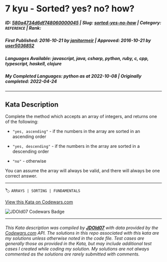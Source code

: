 # 7 kyu - Sorted? yes? no? how?

##### **ID**: [580a4734d6df748060000045](https://www.codewars.com/kata/580a4734d6df748060000045) | **Slug**: [sorted-yes-no-how](https://www.codewars.com/kata/580a4734d6df748060000045) | **Category**: `REFERENCE` | **Rank**: <span style="color:white">7 kyu</span>

##### **First Published**: 2016-10-21 ***by*** [janitormeir](https://www.codewars.com/users/janitormeir) | **Approved**: 2016-10-21 ***by*** [user5036852](https://www.codewars.com/users/user5036852)

##### **Languages Available**: javascript, java, csharp, python, ruby, c, cpp, typescript, haskell, clojure

##### **My Completed Languages**: python ***as at*** 2022-10-08 | **Originally completed**: 2022-04-24

---

## Kata Description


Complete the method which accepts an array of integers, and returns one of the following:



* `"yes, ascending"` - if the numbers in the array are sorted in an ascending order

* `"yes, descending"` - if the numbers in the array are sorted in a descending order

* `"no"` - otherwise





You can assume the array will always be valid, and there will always be one correct answer.

---


🏷 `ARRAYS | SORTING | FUNDAMENTALS`


[View this Kata on Codewars.com](https://www.codewars.com/kata/580a4734d6df748060000045)

![](https://www.codewars.com/users/jdold07/badges/large "JDOld07 Codewars Badge")

---

###### *This Kata description was compiled by [**JDOld07**](https://tpstech.dev) with data provided by the [Codewars.com](https://www.codewars.com) API.  The solutions in this repo associated with this kata are my solutions unless otherwise noted in the code file.  Test cases are generally those as provided in the Kata, but may include additional test cases I created while coding my solution.  My solutions are not always commented as the solutions are rarely submitted with comments.*
